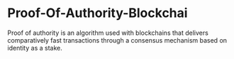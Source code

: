 # Proof-Of-Authority-Blockchai
Proof of authority is an algorithm used with blockchains that delivers comparatively fast transactions through a consensus mechanism based on identity as a stake.

